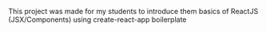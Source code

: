 This project was made for my students to introduce them basics of ReactJS (JSX/Components) using create-react-app boilerplate
